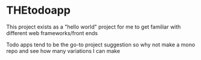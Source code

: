 # THEtodoapp

This project exists as a "hello world" project for me to get familiar with different web frameworks/front ends

Todo apps tend to be the go-to project suggestion so why not make a mono repo and see how many variations I can make 
